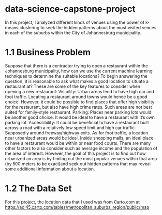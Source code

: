 # data-science-capstone-project
In this project, I analyzed different kinds of venues using the power of k-means clustering to seek the hidden patterns about the most visited venues in each of the suburbs within the City of Johannesburg municipality. 
# 1.1 Business Problem
Suppose that there is a contractor trying to open a restaurant within the Johannesburg municipality, how can we use the current machine learning techniques to determine the suitable locations?
To begin answering the question, it is reasonable to ask what makes a good location to situate a restaurant at? These are some of the key features to consider when opening a new restaurant:
Visibility: Urban areas tend to have high car and foot traffic. Locating a restaurant around towns would hence be a good choice. However, it could be possible to find places that offer high visibility for the restaurant, but also have high crime rates. Such areas are not best suited for family-style restaurant.
Parking: Places near parking lots would be another good choice. It would be ideal to have a restaurant with it’s own parking lot.
Accessibility: It could be beneficial to have a restaurant built across a road with a relatively low speed limit and high car traffic. Supposedly around freeway/highway exits. As for foot traffic, a location near urbanized areas would be ideal. Inside shopping malls, an ideal place to have a restaurant would be within or near food courts.
There are many other factors to also consider such as average income and the population of the area of interest. However, the goal of this project is to find out how urbanized an area is by finding out the most popular venues within that area (by 500 meters to be exact)and seek out hidden patterns that may reveal some additional information about a location.
# 1.2 The Data Set
For this project, the location data that I used was from Carto.com at https://adi45.carto.com/tables/metropolitan_suburbs_region/public/map 
